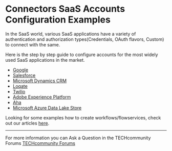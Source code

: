 # Connectors SaaS Accounts Configuration Examples

In the SaaS world, various SaaS applications have a variety of authentication and authorization types(Credentials, OAuth flavors, Custom) to connect with the same.

Here is the step by step guide to configure accounts for the most widely used SaaS applications in the market.

* [Google](./Google)
* [Salesforce](./Salesforce)
* [Microsoft Dynamics CRM](./Microsoft%20Dynamics%20CRM)
* [Loqate](./Loqate)
* [Twilio](./Twilio)
* [Adobe Experience Platform](./Adobe%20Experience%20Platform)
* [Aha](./Aha)
* [Microsoft Azure Data Lake Store](./Microsoft%20Azure%20Data%20Lake%20Store)

Looking for some examples how to create workflows/flowservices, check out our articles [here](https://github.com/webMethods-Connectors/webMethodsio-Connectors-Examples).


_______________________________
For more information you can Ask a Question in the TECHcommunity Forums [TECHcommunity Forums](https://tech.forums.softwareag.com/techjforum/forums/list.page?product=integration-cloud)



